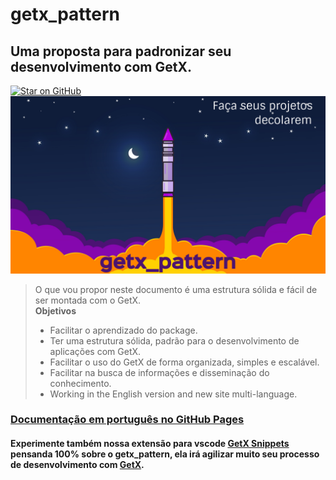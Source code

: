# getx_pattern
## Uma proposta para padronizar seu desenvolvimento com GetX.  
[![Star on GitHub](https://img.shields.io/github/stars/kauemurakami/getx_pattern.svg?style=flat&logo=github&colorB=deeppink&label=stars)](https://github.com/kauemurakami/getx_pattern)  
![](images/rocket.png)
>O que vou propor neste documento é uma estrutura sólida e fácil de ser montada com o GetX.  
>**Objetivos**  
> - Facilitar o aprendizado do package.  
> - Ter uma estrutura sólida, padrão para o desenvolvimento de aplicações com GetX.  
> - Facilitar o uso do GetX de forma organizada, simples e escalável.  
> - Facilitar na busca de informações e disseminação do conhecimento.  
> - Working in the English version and new site multi-language.  
  

### [Documentação em português no GitHub Pages](https://kauemurakami.github.io/getx_pattern/)  
#### Experimente também nossa extensão para vscode [GetX Snippets](https://marketplace.visualstudio.com/items?itemName=get-snippets.get-snippets) pensanda 100% sobre o **getx_pattern**, ela irá agilizar muito seu processo de desenvolvimento com [GetX](https://pub.dev/packages/get).